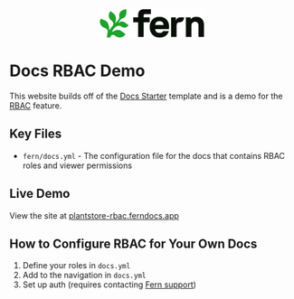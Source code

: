 <div align="center">
  <a href="https://www.buildwithfern.com/?utm_source=github&utm_medium=readme&utm_campaign=docs-starter-openapi&utm_content=logo">
    <img src="/fern/docs/assets/fern-logo.png" height="50" alt="Fern Logo" />
  </a>
</div>

# Docs RBAC Demo

This website builds off of the [Docs Starter](https://github.com/fern-api/docs-starter) template and is a demo for the [RBAC](https://buildwithfern.com/learn/docs/building-and-customizing-your-docs/rbac) feature.

## Key Files

- `fern/docs.yml` - The configuration file for the docs that contains RBAC roles and viewer permissions

## Live Demo

View the site at [plantstore-rbac.ferndocs.app](https://plantstore-rbac.ferndocs.app)

## How to Configure RBAC for Your Own Docs

1. Define your roles in `docs.yml`
2. Add to the navigation in `docs.yml`
3. Set up auth (requires contacting [Fern support](https://buildwithfern.com/learn#get-support))